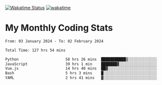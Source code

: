 [![Wakatime Status](https://github.com/noopurphalak/noopurphalak/workflows/wakatime-status-update/badge.svg)](https://github.com/noopurphalak/noopurphalak/actions/workflows/main.yml)
[![wakatime](https://wakatime.com/badge/user/80ace140-ef40-4fdd-b8ed-f3be3d2e1aea.svg)](https://wakatime.com/@80ace140-ef40-4fdd-b8ed-f3be3d2e1aea)

# My Monthly Coding Stats

<!--START_SECTION:waka-->

```txt
From: 03 January 2024 - To: 02 February 2024

Total Time: 127 hrs 54 mins

Python                     58 hrs 26 mins  ███████████▒░░░░░░░░░░░░░   45.13 %
JavaScript                 39 hrs 1 min    ███████▓░░░░░░░░░░░░░░░░░   30.14 %
Vue.js                     14 hrs 40 mins  ██▓░░░░░░░░░░░░░░░░░░░░░░   11.33 %
Bash                       5 hrs 3 mins    █░░░░░░░░░░░░░░░░░░░░░░░░   03.91 %
YAML                       2 hrs 41 mins   ▓░░░░░░░░░░░░░░░░░░░░░░░░   02.08 %
```

<!--END_SECTION:waka-->
